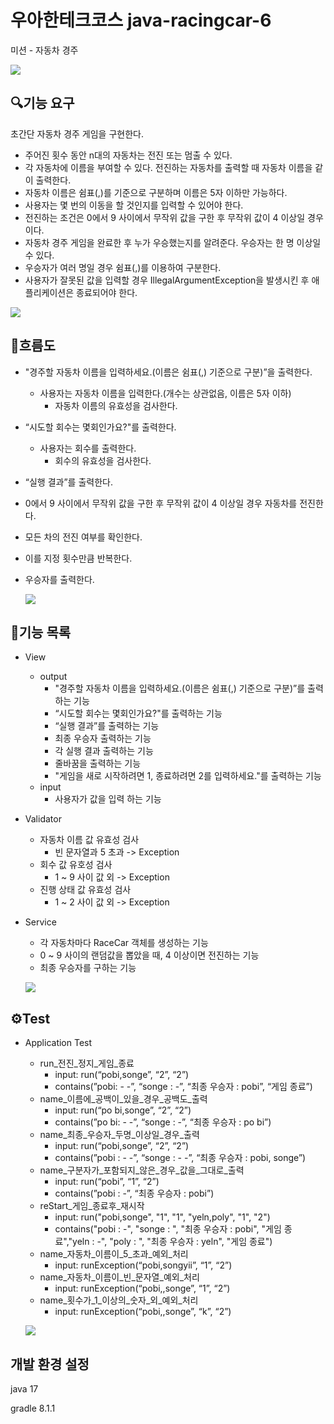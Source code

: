 # 우아한테크코스 java-racingcar-6

미션 - 자동차 경주

![](../header.png)

## 🔍기능 요구

초간단 자동차 경주 게임을 구현한다.

- 주어진 횟수 동안 n대의 자동차는 전진 또는 멈출 수 있다.
- 각 자동차에 이름을 부여할 수 있다. 전진하는 자동차를 출력할 때 자동차 이름을 같이 출력한다.
- 자동차 이름은 쉼표(,)를 기준으로 구분하며 이름은 5자 이하만 가능하다.
- 사용자는 몇 번의 이동을 할 것인지를 입력할 수 있어야 한다.
- 전진하는 조건은 0에서 9 사이에서 무작위 값을 구한 후 무작위 값이 4 이상일 경우이다.
- 자동차 경주 게임을 완료한 후 누가 우승했는지를 알려준다. 우승자는 한 명 이상일 수 있다.
- 우승자가 여러 명일 경우 쉼표(,)를 이용하여 구분한다.
- 사용자가 잘못된 값을 입력할 경우 IllegalArgumentException을 발생시킨 후 애플리케이션은 종료되어야 한다.


![](../header.png)

## 📃흐름도

- "경주할 자동차 이름을 입력하세요.(이름은 쉼표(,) 기준으로 구분)”을 출력한다.
    - 사용자는 자동차 이름을 입력한다.(개수는 상관없음, 이름은 5자 이하)
      - 자동차 이름의 유효성을 검사한다.
- “시도할 회수는 몇회인가요?"를 출력한다.
    - 사용자는 회수를 출력한다.
      - 회수의 유효성을 검사한다.
- “실행 결과”를 출력한다.
- 0에서 9 사이에서 무작위 값을 구한 후 무작위 값이 4 이상일 경우 자동차를 전진한다.
- 모든 차의 전진 여부를 확인한다.
- 이를 지정 횟수만큼 반복한다.
- 우승자를 출력한다.

  ![](../header.png)

## 🎯기능 목록

- View
  - output
    - "경주할 자동차 이름을 입력하세요.(이름은 쉼표(,) 기준으로 구분)”를 출력하는 기능
    - “시도할 회수는 몇회인가요?"를 출력하는 기능
    - “실행 결과”를 출력하는 기능
    - 최종 우승자 출력하는 기능
    - 각 실행 결과 출력하는 기능
    - 줄바꿈을 출력하는 기능
    - "게임을 새로 시작하려면 1, 종료하려면 2를 입력하세요."를 출력하는 기능
  - input
    - 사용자가 값을 입력 하는 기능
- Validator
  - 자동차 이름 값 유효성 검사
    - 빈 문자열과 5 초과 -> Exception
  - 회수 값 유호성 검사
    - 1 ~ 9 사이 값 외 -> Exception
  - 진행 상태 값 유효성 검사
    - 1 ~ 2 사이 값 외 -> Exception
- Service
  - 각 자동차마다 RaceCar 객체를 생성하는 기능
  - 0 ~ 9 사이의 랜덤값을 뽑았을 때, 4 이상이면 전진하는 기능
  - 최종 우승자를 구하는 기능

  ![](../header.png)

## ⚙️Test
- Application Test
  - run_전진_정지_게임_종료
    - input: run(“pobi,songe”, “2”, “2”)
    - contains(”pobi: - -”, “songe : -”, “최종 우승자 : pobi”, “게임 종료”)
  - name_이름에_공백이_있을_경우_공백도_출력
    - input: run(“po bi,songe”, “2”, “2”)
    - contains(”po bi: - -”, “songe : -”, “최종 우승자 : po bi”)
  - name_최종_우승자_두명_이상일_경우_출력
    - input: run(“pobi,songe”, “2”,  “2”)
    - contains(”pobi : - -”, “songe : - -”, “최종 우승자 : pobi, songe”)
  - name_구분자가_포함되지_않은_경우_값을_그대로_출력
    - input: run(“pobi”, “1”,  “2”)
    - contains(”pobi : -”, “최종 우승자 : pobi”)
  - reStart_게임_종료후_재시작
    - input: run("pobi,songe", "1", "1", "yeln,poly", "1", "2")
    - contains("pobi : -", "songe : ", "최종 우승자 : pobi", "게임 종료","yeln : -", "poly : ", "최종 우승자 : yeln", "게임 종료")
  - name_자동차_이름이_5_초과_예외_처리
    - input: runException(“pobi,songyii”, “1”, “2”)
  - name_자동차_이름이_빈_문자열_예외_처리
    - input: runException(“pobi,,songe”, “1”, “2”)
  - name_횟수가_1_이상의_숫자_외_예외_처리
    - input: runException(“pobi,,songe”, “k”, “2”)


  ![](../header.png)
  
## 개발 환경 설정

java 17

gradle 8.1.1
